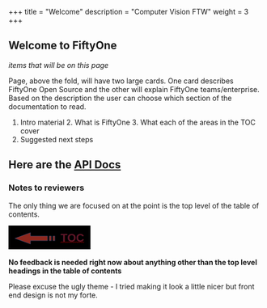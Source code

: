 +++
title = "Welcome"
description = "Computer Vision FTW"
weight = 3
+++

## Welcome to FiftyOne
_items that will be on this page_

Page, above the fold, will have two large cards. One card describes FiftyOne Open Source and the other will explain FiftyOne
teams/enterprise. Based on the description the user can choose which section of the documentation to read. 

1. Intro material
   2. What is FiftyOne
   3. What each of the areas in the TOC cover
2. Suggested next steps

Here are the [API Docs](apidocs/index.html)
--------------

### Notes to reviewers
The only thing we are focused on at the point is the top level of the table of contents.

<img align="left;" src="toc_arrow.png">

**No feedback is needed right now about anything other than the top level headings in the table of contents**

Please excuse the ugly theme - I tried making it look a little nicer but front end design is not my forte. 


 
